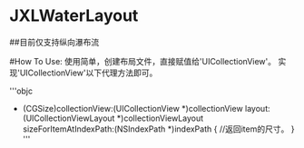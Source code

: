 # JXLWaterLayout

##目前仅支持纵向瀑布流

#How To Use:
使用简单，创建布局文件，直接赋值给'UICollectionView'。
实现'UICollectionView'以下代理方法即可。

'''objc
- (CGSize)collectionView:(UICollectionView *)collectionView layout:(UICollectionViewLayout *)collectionViewLayout sizeForItemAtIndexPath:(NSIndexPath *)indexPath {
//返回item的尺寸。
}
'''
